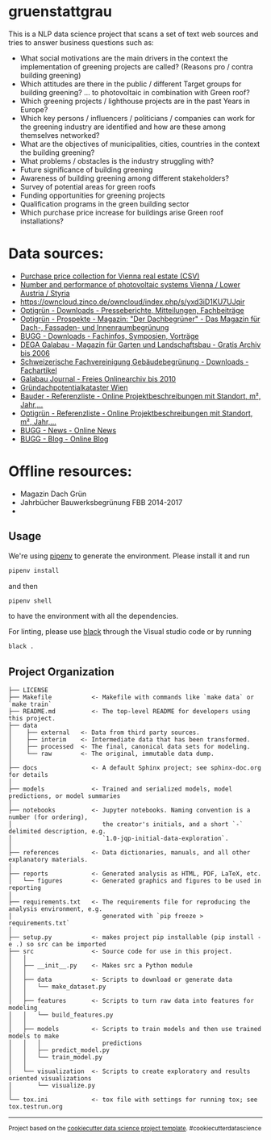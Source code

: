 # gruenstattgrau
This is a NLP data science project that scans a set of text web sources and tries to answer business questions such as:

- What social motivations are the main drivers in the context the implementation of greening projects are called? (Reasons pro / contra building greening)
- Which attitudes are there in the public / different Target groups for building greening? ... to photovoltaic in combination with Green roof?
- Which greening projects / lighthouse projects are in the past Years in Europe?
- Which key persons / influencers / politicians / companies can work for the greening industry are identified and how are these among themselves networked?
- What are the objectives of municipalities, cities, countries in the context the building greening?
- What problems / obstacles is the industry struggling with?
- Future significance of building greening
- Awareness of building greening among different stakeholders?
- Survey of potential areas for green roofs
- Funding opportunities for greening projects
- Qualification programs in the green building sector
- Which purchase price increase for buildings arise Green roof installations?

# Data sources:
- [Purchase price collection for Vienna real estate (CSV)](https://www.data.gv.at/katalog/dataset/5fc523d5-c299-4d97-889f-01ed247b10fa)
- [Number and performance of photovoltaic systems Vienna / Lower Austria / Styria](https://www.data.gv.at/suche/?search-term=photovoltaik&searchIn=catalog)
- https://owncloud.zinco.de/owncloud/index.php/s/yxd3iD1KU7UJqir
- [Optigrün - Downloads -  Presseberichte, Mitteilungen, Fachbeiträge](https://www.optigruen.at/aktuelles/download-presse-at/)
- [Optigrün - Prospekte - Magazin: "Der Dachbegrüner" - Das Magazin für Dach-, Fassaden- und Innenraumbegrünung](https://www.optigruen.at/downloads/prospekte/)
- [BUGG - Downloads - Fachinfos, Symposien, Vorträge](https://www.gebaeudegruen.info/service/downloads/)
- [DEGA Galabau - Magazin für Garten und Landschaftsbau - Gratis Archiv bis 2006](https://www.dega-galabau.de/Magazin/Archiv)
- [Schweizerische Fachvereinigung Gebäudebegrünung - Downloads - Fachartikel](http://www.sfg-gruen.ch/index.php?page=398)
- [Galabau Journal - Freies Onlinearchiv bis 2010](https://www.galabau-verband.at/index.php/journal/artikel-pdf-downloads)
- [Gründachpotentialkataster Wien](https://www.data.gv.at/katalog/dataset/44bc24a1-b7e2-484f-b1e3-6884ff9b90d7)
- [Bauder - Referenzliste - Online Projektbeschreibungen mit Standort, m², Jahr,…](https://www.bauder.at/at/dachbegruenung/referenzen.html)
- [Optigrün - Referenzliste - Online Projektbeschreibungen mit Standort, m², Jahr,…](https://www.optigruen.at/referenzen/)
- [BUGG - News - Online News](https://www.gebaeudegruen.info/aktuelles/news/)
- [BUGG - Blog - Online Blog](https://www.gebaeudegruen.info/aktuelles/blog/)


# Offline resources:
- Magazin Dach Grün
- Jahrbücher Bauwerksbegrünung FBB 2014-2017
- 

## Usage
We're using [pipenv](https://docs.pipenv.org) to generate the environment.
Please install it and run
```bash
pipenv install
```

and then
```bash
pipenv shell
```

to have the environment with all the dependencies.

For linting, please use [black](https://github.com/ambv/black) through the Visual studio code or by running
```bash
black .
```


Project Organization
------------

    ├── LICENSE
    ├── Makefile           <- Makefile with commands like `make data` or `make train`
    ├── README.md          <- The top-level README for developers using this project.
    ├── data
    │    ├── external   <- Data from third party sources.
    │    ├── interim    <- Intermediate data that has been transformed.
    │    ├── processed  <- The final, canonical data sets for modeling.
    │    └── raw        <- The original, immutable data dump.
    │
    ├── docs               <- A default Sphinx project; see sphinx-doc.org for details
    │
    ├── models             <- Trained and serialized models, model predictions, or model summaries
    │
    ├── notebooks          <- Jupyter notebooks. Naming convention is a number (for ordering),
    │                         the creator's initials, and a short `-` delimited description, e.g.
    │                         `1.0-jqp-initial-data-exploration`.
    │
    ├── references         <- Data dictionaries, manuals, and all other explanatory materials.
    │
    ├── reports            <- Generated analysis as HTML, PDF, LaTeX, etc.
    │   └── figures        <- Generated graphics and figures to be used in reporting
    │
    ├── requirements.txt   <- The requirements file for reproducing the analysis environment, e.g.
    │                         generated with `pip freeze > requirements.txt`
    │
    ├── setup.py           <- makes project pip installable (pip install -e .) so src can be imported
    ├── src                <- Source code for use in this project.
    │   │
    │   ├── __init__.py    <- Makes src a Python module
    │   │
    │   ├── data           <- Scripts to download or generate data
    │   │   └── make_dataset.py
    │   │
    │   ├── features       <- Scripts to turn raw data into features for modeling
    │   │   └── build_features.py
    │   │
    │   ├── models         <- Scripts to train models and then use trained models to make
    │   │   │                 predictions
    │   │   ├── predict_model.py
    │   │   └── train_model.py
    │   │
    │   └── visualization  <- Scripts to create exploratory and results oriented visualizations
    │       └── visualize.py
    │
    └── tox.ini            <- tox file with settings for running tox; see tox.testrun.org


--------

<p><small>Project based on the <a target="_blank" href="https://drivendata.github.io/cookiecutter-data-science/">cookiecutter data science project template</a>. #cookiecutterdatascience</small></p>
